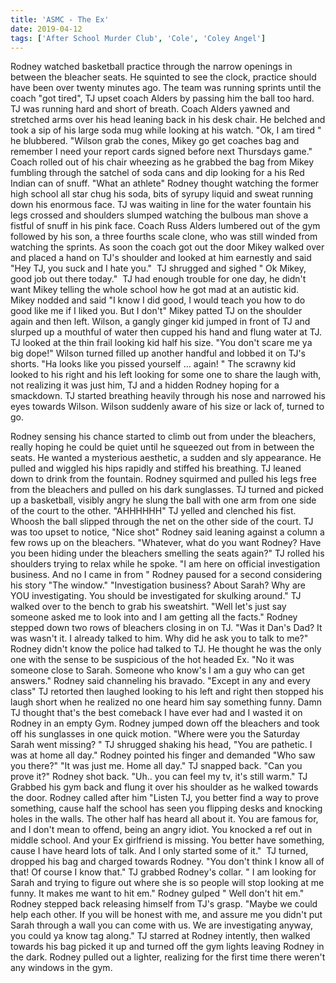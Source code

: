 ```yaml
---
title: 'ASMC - The Ex'
date: 2019-04-12
tags: ['After School Murder Club', 'Cole', 'Coley Angel']
---
```


Rodney watched basketball practice through the narrow openings in between the bleacher seats. He squinted to see the clock, practice should have been over twenty minutes ago. The team was running sprints until the coach "got tired", TJ upset coach Alders by passing him the ball too hard. TJ was running hard and short of breath. Coach Alders yawned and stretched arms over his head leaning back in his desk chair. He belched and took a sip of his large soda mug while looking at his watch. "Ok, I am tired " he blubbered. "Wilson grab the cones, Mikey go get coaches bag and remember I need your report cards signed before next Thursdays game." Coach rolled out of his chair wheezing as he grabbed the bag from Mikey fumbling through the satchel of soda cans and dip looking for a his Red Indian can of snuff. "What an athlete" Rodney thought watching the former high school all star chug his soda, bits of syrupy liquid and sweat running down his enormous face. TJ was waiting in line for the water fountain his legs crossed and shoulders slumped watching the bulbous man shove a fistful of snuff in his pink face. Coach Russ Alders lumbered out of the gym followed by his son, a three fourths scale clone, who was still winded from watching the sprints. As soon the coach got out the door Mikey walked over and placed a hand on TJ's shoulder and looked at him earnestly and said "Hey TJ, you suck and I hate you."  TJ shrugged and sighed " Ok Mikey, good job out there today."  TJ had enough trouble for one day, he didn't want Mikey telling the whole school how he got mad at an autistic kid.  Mikey nodded and said "I know I did good, I would teach you how to do good like me if I liked you. But I don't" Mikey patted TJ on the shoulder again and then left. Wilson, a gangly ginger kid jumped in front of TJ and slurped up a mouthful of water then cupped his hand and flung water at TJ. TJ looked at the thin frail looking kid half his size. "You don't scare me ya big dope!" Wilson turned filled up another handful and lobbed it on TJ's shorts. "Ha looks like you pissed yourself ... again! " The scrawny kid looked to his right and his left looking for some one to share the laugh with, not realizing it was just him, TJ and a hidden Rodney hoping for a smackdown. TJ started breathing heavily through his nose and narrowed his eyes towards Wilson. Wilson suddenly aware of his size or lack of, turned to go.

Rodney sensing his chance started to climb out from under the bleachers, really hoping he could be quiet until he squeezed out from in between the seats. He wanted a mysterious aesthetic, a sudden and sly appearance. He pulled and wiggled his hips rapidly and stiffed his breathing. TJ leaned down to drink from the fountain. Rodney squirmed and pulled his legs free from the bleachers and pulled on his dark sunglasses. TJ turned and picked up a basketball, visibly angry he slung the ball with one arm from one side of the court to the other. "AHHHHHH" TJ yelled and clenched his fist. Whoosh the ball slipped through the net on the other side of the court. TJ was too upset to notice, "Nice shot" Rodney said leaning against a column a few rows up on the bleachers. "Whatever, what do you want Rodney? Have you been hiding under the bleachers smelling the seats again?" TJ rolled his shoulders trying to relax while he spoke. "I am here on official investigation business. And no I came in from " Rodney paused for a second considering his story "The window." "Investigation business? About Sarah? Why are YOU investigating. You should be investigated for skulking around." TJ walked over to the bench to grab his sweatshirt. "Well let's just say someone asked me to look into and I am getting all the facts." Rodney stepped down two rows of bleachers closing in on TJ. "Was it Dan's Dad? It was wasn't it. I already talked to him. Why did he ask you to talk to me?" Rodney didn't know the police had talked to TJ. He thought he was the only one with the sense to be suspicious of the hot headed Ex. "No it was someone close to Sarah. Someone who know's I am a guy who can get answers." Rodney said channeling his bravado. "Except in any and every class" TJ retorted then laughed looking to his left and right then stopped his laugh short when he realized no one heard him say something funny. Damn TJ thought that's the best comeback I have ever had and I wasted it on Rodney in an empty Gym. Rodney jumped down off the bleachers and took off his sunglasses in one quick motion. "Where were you the Saturday Sarah went missing? " TJ shrugged shaking his head, "You are pathetic. I was at home all day." Rodney pointed his finger and demanded "Who saw you there?" "It was just me. Home all day." TJ snapped back. "Can you prove it?" Rodney shot back. "Uh.. you can feel my tv, it's still warm." TJ Grabbed his gym back and flung it over his shoulder as he walked towards the door. Rodney called after him "Listen TJ, you better find a way to prove something, cause half the school has seen you flipping desks and knocking holes in the walls. The other half has heard all about it. You are famous for, and I don't mean to offend, being an angry idiot. You knocked a ref out in middle school. And your Ex girlfriend is missing. You better have something, cause I have heard lots of talk. And I only started some of it."  TJ turned, dropped his bag and charged towards Rodney. "You don't think I know all of that! Of course I know that." TJ grabbed Rodney's collar. " I am looking for Sarah and trying to figure out where she is so people will stop looking at me funny. It makes me want to hit em." Rodney gulped " Well don't hit em." Rodney stepped back releasing himself from TJ's grasp. "Maybe we could help each other. If you will be honest with me, and assure me you didn't put Sarah through a wall you can come with us. We are investigating anyway, you could ya know tag along." TJ starred at Rodney intently, then walked towards his bag picked it up and turned off the gym lights leaving Rodney in the dark. Rodney pulled out a lighter, realizing for the first time there weren't any windows in the gym.

